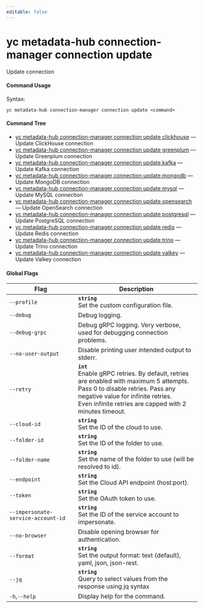 ```yaml
---
editable: false
---
```


# yc metadata-hub connection-manager connection update

Update connection

#### Command Usage

Syntax: 

`yc metadata-hub connection-manager connection update <command>`

#### Command Tree

- [yc metadata-hub connection-manager connection update clickhouse](clickhouse.md) — Update ClickHouse connection
- [yc metadata-hub connection-manager connection update greenplum](greenplum.md) — Update Greenplum connection
- [yc metadata-hub connection-manager connection update kafka](kafka.md) — Update Kafka connection
- [yc metadata-hub connection-manager connection update mongodb](mongodb.md) — Update MongoDB connection
- [yc metadata-hub connection-manager connection update mysql](mysql.md) — Update MySQL connection
- [yc metadata-hub connection-manager connection update opensearch](opensearch.md) — Update OpenSearch connection
- [yc metadata-hub connection-manager connection update postgresql](postgresql.md) — Update PostgreSQL connection
- [yc metadata-hub connection-manager connection update redis](redis.md) — Update Redis connection
- [yc metadata-hub connection-manager connection update trino](trino.md) — Update Trino connection
- [yc metadata-hub connection-manager connection update valkey](valkey.md) — Update Valkey connection

#### Global Flags

| Flag | Description |
|----|----|
|`--profile`|<b>`string`</b><br/>Set the custom configuration file.|
|`--debug`|Debug logging.|
|`--debug-grpc`|Debug gRPC logging. Very verbose, used for debugging connection problems.|
|`--no-user-output`|Disable printing user intended output to stderr.|
|`--retry`|<b>`int`</b><br/>Enable gRPC retries. By default, retries are enabled with maximum 5 attempts.<br/>Pass 0 to disable retries. Pass any negative value for infinite retries.<br/>Even infinite retries are capped with 2 minutes timeout.|
|`--cloud-id`|<b>`string`</b><br/>Set the ID of the cloud to use.|
|`--folder-id`|<b>`string`</b><br/>Set the ID of the folder to use.|
|`--folder-name`|<b>`string`</b><br/>Set the name of the folder to use (will be resolved to id).|
|`--endpoint`|<b>`string`</b><br/>Set the Cloud API endpoint (host:port).|
|`--token`|<b>`string`</b><br/>Set the OAuth token to use.|
|`--impersonate-service-account-id`|<b>`string`</b><br/>Set the ID of the service account to impersonate.|
|`--no-browser`|Disable opening browser for authentication.|
|`--format`|<b>`string`</b><br/>Set the output format: text (default), yaml, json, json-rest.|
|`--jq`|<b>`string`</b><br/>Query to select values from the response using jq syntax|
|`-h`,`--help`|Display help for the command.|
